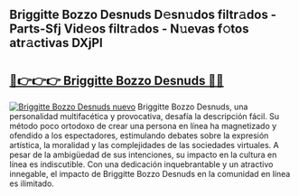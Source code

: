 ## Briggitte Bozzo Desnuds D𝚎sn𝚞dos filtr𝚊dos - Parts-Sfj Vid𝚎os filtr𝚊dos - N𝚞evas f𝚘tos atr𝚊ctivas DXjPl

# <h2><a href="http://mb6xks.tromn.icu/?c=Briggitte+Bozzo+Desnuds">🔗👉👉👉 Briggitte Bozzo Desnuds 🔗🔗</a></h2>

[![Briggitte Bozzo Desnuds nuevo](https://i.imgur.com/pEAQMta.gif)](http://mb6xks.tromn.icu/?c=Briggitte+Bozzo+Desnuds)
Briggitte Bozzo Desnuds, una personalidad multifacética y provocativa, desafía la descripción fácil. Su método poco ortodoxo de crear una persona en línea ha magnetizado y ofendido a los espectadores, estimulando debates sobre la expresión artística, la moralidad y las complejidades de las sociedades virtuales. A pesar de la ambigüedad de sus intenciones, su impacto en la cultura en línea es indiscutible. Con una dedicación inquebrantable y un atractivo innegable, el impacto de Briggitte Bozzo Desnuds en la comunidad en línea es ilimitado.
